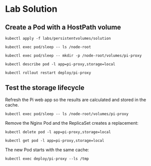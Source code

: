 # Lab Solution


## Create a Pod with a HostPath volume


```
kubectl apply -f labs/persistentvolumes/solution
```

```
kubectl exec pod/sleep -- ls /node-root

kubectl exec pod/sleep -- mkdir -p /node-root/volumes/pi-proxy
```

```
kubectl describe pod -l app=pi-proxy,storage=local

kubectl rollout restart deploy/pi-proxy
```

## Test the storage lifecycle

Refresh the Pi web app so the results are calculated and stored in the cache.

```
kubectl exec pod/sleep -- ls /node-root/volumes/pi-proxy
```

Remove the Nginx Pod and the ReplicaSet creates a replacement:

```
kubectl delete pod -l app=pi-proxy,storage=local

kubectl get pod -l app=pi-proxy,storage=local
```

The new Pod starts with the same cache:

```
kubectl exec deploy/pi-proxy --ls /tmp
```